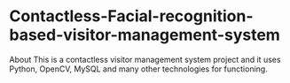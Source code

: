 # Contactless-Facial-recognition-based-visitor-management-system
About This is a contactless visitor management system project and it uses Python, OpenCV, MySQL and many other technologies for functioning.
